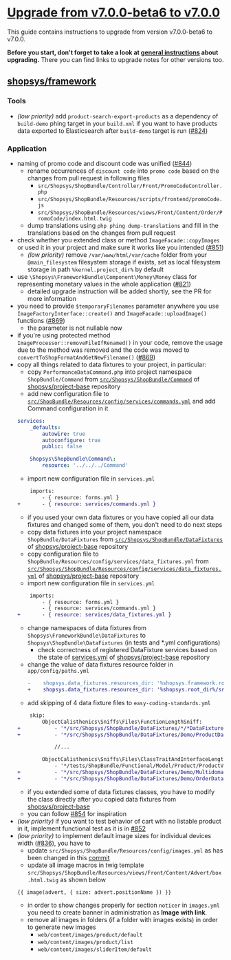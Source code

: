 # [Upgrade from v7.0.0-beta6 to v7.0.0]

This guide contains instructions to upgrade from version v7.0.0-beta6 to v7.0.0.

**Before you start, don't forget to take a look at [general instructions](/UPGRADE.md) about upgrading.**
There you can find links to upgrade notes for other versions too.

## [shopsys/framework]

### Tools
- *(low priority)* add `product-search-export-products` as a dependency of `build-demo` phing target in your `build.xml`
if you want to have products data exported to Elasticsearch after `build-demo` target is run ([#824](https://github.com/shopsys/shopsys/pull/824/files))

### Application
- naming of promo code and discount code was unified ([#844](https://github.com/shopsys/shopsys/pull/844))
    - rename occurrences of `discount code` into `promo code` based on the changes from pull request in following files
        - `src/Shopsys/ShopBundle/Controller/Front/PromoCodeController.php`
        - `src/Shopsys/ShopBundle/Resources/scripts/frontend/promoCode.js`
        - `src/Shopsys/ShopBundle/Resources/views/Front/Content/Order/PromoCode/index.html.twig`
    - dump translations using `php phing dump-translations` and fill in the translations based on the changes from pull request
- check whether you extended class or method `ImageFacade::copyImages` or used it in your project and make sure it works like you intended ([#851](https://github.com/shopsys/shopsys/pull/851))
    - *(low priority)* remove `/var/www/html/var/cache` folder from your `@main_filesystem` filesystem storage if exists, set as local filesystem storage in path `%kernel.project_dir%` by default
- use `\Shopsys\FrameworkBundle\Component\Money\Money` class for representing monetary values in the whole application ([#821](https://github.com/shopsys/shopsys/pull/821))
    - detailed upgrade instruction will be added shortly, see the PR for more information
- you need to provide `$temporaryFilenames` parameter anywhere you use `ImageFactoryInterface::create()` and `ImageFacade::uploadImage()` functions ([#869](https://github.com/shopsys/shopsys/pull/869))
    - the parameter is not nullable now
- if you're using protected method `ImageProcessor::removeFileIfRenamed()` in your code, remove the usage due to the method was removed and the code was moved to `convertToShopFormatAndGetNewFilename()` ([#869](https://github.com/shopsys/shopsys/pull/869))
- copy all things related to data fixtures to your project, in particular:
    - copy `PerformanceDataCommand.php` into project namespace `ShopBundle/Command` from [`src/Shopsys/ShopBundle/Command`](https://github.com/shopsys/project-base/tree/v7.0.0/src/Shopsys/ShopBundle/Command) of [shopsys/project-base] repository
    - add new configuration file to [`src/ShopBundle/Resources/config/services/commands.yml`](https://github.com/shopsys/project-base/tree/v7.0.0/src/Shopsys/ShopBundle/Resources/config/services/commands.yml) and add Command configuration in it
    ```yaml
    services:
        _defaults:
            autowire: true
            autoconfigure: true
            public: false

        Shopsys\ShopBundle\Command\:
            resource: '../../../Command'
    ```
    - import new configuration file in `services.yml`
    ```diff
        imports:
            - { resource: forms.yml }
    +       - { resource: services/commands.yml }
    ```
    - if you used your own data fixtures or you have copied all our data fixtures and changed some of them, you don't need to do next steps
    - copy data fixtures into your project namespace `ShopBundle/DataFixtures` from [`src/Shopsys/ShopBundle/DataFixtures`](https://github.com/shopsys/project-base/tree/v7.0.0/src/Shopsys/ShopBundle/DataFixtures) of [shopsys/project-base] repository
    - copy configuration file to `ShopBundle/Resources/config/services/data_fixtures.yml` from [`src/Shopsys/ShopBundle/Resources/config/services/data_fixtures.yml`](https://github.com/shopsys/project-base/tree/v7.0.0/src/Shopsys/ShopBundle/Resources/config/services/data_fixtures.yml) of [shopsys/project-base] repository
    - import new configuration file in `services.yml`
    ```diff
        imports:
            - { resource: forms.yml }
            - { resource: services/commands.yml }
    +       - { resource: services/data_fixtures.yml }
    ```
    - change namespaces of data fixtures from `Shopsys\FrameworkBundle\DataFixtures` to `Shopsys\ShopBundle\DataFixtures` (in tests and *.yml configurations)
        - check correctness of registered DataFixture services based on the state of [services.yml](https://github.com/shopsys/project-base/blob/v7.0.0/src/Shopsys/ShopBundle/Resources/config/services.yml) of [shopsys/project-base] repository
    - change the value of data fixtures resource folder in `app/config/paths.yml`
        ```diff
        -    shopsys.data_fixtures.resources_dir: '%shopsys.framework.root_dir%/src/DataFixtures/resources'
        +    shopsys.data_fixtures.resources_dir: '%shopsys.root_dir%/src/Shopsys/ShopBundle/DataFixtures/resources'
        ```
    - add skipping of 4 data fixture files to `easy-coding-standards.yml`
    ```diff
        skip:
            ObjectCalisthenics\Sniffs\Files\FunctionLengthSniff:
    +           - '*/src/Shopsys/ShopBundle/DataFixtures/*/*DataFixture.php'
    +           - '*/src/Shopsys/ShopBundle/DataFixtures/Demo/ProductDataFixtureLoader.php'

                //...

            ObjectCalisthenics\Sniffs\Files\ClassTraitAndInterfaceLengthSniff:
                - '*/tests/ShopBundle/Functional/Model/Product/ProductVisibilityRepositoryTest.php'
    +           - '*/src/Shopsys/ShopBundle/DataFixtures/Demo/MultidomainOrderDataFixture.phpFixture.php'
    +           - '*/src/Shopsys/ShopBundle/DataFixtures/Demo/OrderDataFixture.php'
    ```
    - if you extended some of data fixtures classes, you have to modify the class directly after you copied data fixtures from [shopsys/project-base]
    - you can follow [#854](https://github.com/shopsys/shopsys/pull/854) for inspiration
- *(low priority)* if you want to test behavior of cart with no listable product in it, implement functional test as it is in [#852](https://github.com/shopsys/shopsys/pull/852)
- *(low priority)* to implement default image sizes for individual devices width ([#836](https://github.com/shopsys/shopsys/pull/836)), you have to
    - update `src/Shopsys/ShopBundle/Resources/config/images.yml` as has been changed in this [commit](https://github.com/shopsys/shopsys/pull/836/files#diff-6519f98eb70e3d78e0f9756083222ff3)
    - update all image macros in twig template `src/Shopsys/ShopBundle/Resources/views/Front/Content/Advert/box.html.twig` as shown below
    ```twig
    {{ image(advert, { size: advert.positionName }) }}
    ```
    - in order to show changes properly for section `noticer` in `images.yml` you need to create banner in administration as **Image with link**.
    - remove all images in folders (if a folder with images exists) in order to generate new images
        - `web/content/images/product/default`
        - `web/content/images/product/list`
        - `web/content/images/sliderItem/default`

[Upgrade from v7.0.0-beta6 to v7.0.0]: https://github.com/shopsys/shopsys/compare/v7.0.0-beta6...v7.0.0
[shopsys/framework]: https://github.com/shopsys/framework
[shopsys/project-base]: https://github.com/shopsys/project-base
